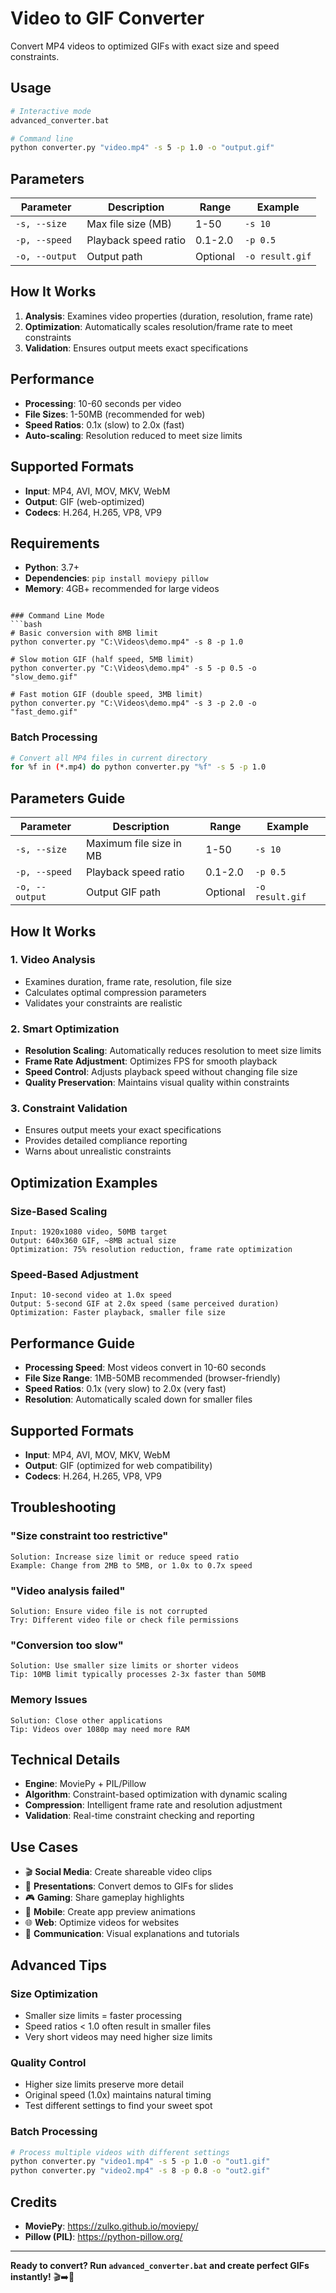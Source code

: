 # Video to GIF Converter

Convert MP4 videos to optimized GIFs with exact size and speed constraints.

## Usage

```bash
# Interactive mode
advanced_converter.bat

# Command line
python converter.py "video.mp4" -s 5 -p 1.0 -o "output.gif"
```

## Parameters

| Parameter      | Description          | Range    | Example         |
| -------------- | -------------------- | -------- | --------------- |
| `-s, --size`   | Max file size (MB)   | 1-50     | `-s 10`         |
| `-p, --speed`  | Playback speed ratio | 0.1-2.0  | `-p 0.5`        |
| `-o, --output` | Output path          | Optional | `-o result.gif` |

## How It Works

1. **Analysis**: Examines video properties (duration, resolution, frame rate)
2. **Optimization**: Automatically scales resolution/frame rate to meet constraints
3. **Validation**: Ensures output meets exact specifications

## Performance

- **Processing**: 10-60 seconds per video
- **File Sizes**: 1-50MB (recommended for web)
- **Speed Ratios**: 0.1x (slow) to 2.0x (fast)
- **Auto-scaling**: Resolution reduced to meet size limits

## Supported Formats

- **Input**: MP4, AVI, MOV, MKV, WebM
- **Output**: GIF (web-optimized)
- **Codecs**: H.264, H.265, VP8, VP9

## Requirements

- **Python**: 3.7+
- **Dependencies**: `pip install moviepy pillow`
- **Memory**: 4GB+ recommended for large videos
```

### Command Line Mode
```bash
# Basic conversion with 8MB limit
python converter.py "C:\Videos\demo.mp4" -s 8 -p 1.0

# Slow motion GIF (half speed, 5MB limit)
python converter.py "C:\Videos\demo.mp4" -s 5 -p 0.5 -o "slow_demo.gif"

# Fast motion GIF (double speed, 3MB limit)
python converter.py "C:\Videos\demo.mp4" -s 3 -p 2.0 -o "fast_demo.gif"
```

### Batch Processing
```bash
# Convert all MP4 files in current directory
for %f in (*.mp4) do python converter.py "%f" -s 5 -p 1.0
```

## Parameters Guide

| Parameter      | Description             | Range    | Example         |
| -------------- | ----------------------- | -------- | --------------- |
| `-s, --size`   | Maximum file size in MB | 1-50     | `-s 10`         |
| `-p, --speed`  | Playback speed ratio    | 0.1-2.0  | `-p 0.5`        |
| `-o, --output` | Output GIF path         | Optional | `-o result.gif` |

## How It Works

### 1. Video Analysis
- Examines duration, frame rate, resolution, file size
- Calculates optimal compression parameters
- Validates your constraints are realistic

### 2. Smart Optimization
- **Resolution Scaling**: Automatically reduces resolution to meet size limits
- **Frame Rate Adjustment**: Optimizes FPS for smooth playback
- **Speed Control**: Adjusts playback speed without changing file size
- **Quality Preservation**: Maintains visual quality within constraints

### 3. Constraint Validation
- Ensures output meets your exact specifications
- Provides detailed compliance reporting
- Warns about unrealistic constraints

## Optimization Examples

### Size-Based Scaling
```
Input: 1920x1080 video, 50MB target
Output: 640x360 GIF, ~8MB actual size
Optimization: 75% resolution reduction, frame rate optimization
```

### Speed-Based Adjustment
```
Input: 10-second video at 1.0x speed
Output: 5-second GIF at 2.0x speed (same perceived duration)
Optimization: Faster playback, smaller file size
```

## Performance Guide

- **Processing Speed**: Most videos convert in 10-60 seconds
- **File Size Range**: 1MB-50MB recommended (browser-friendly)
- **Speed Ratios**: 0.1x (very slow) to 2.0x (very fast)
- **Resolution**: Automatically scaled down for smaller files

## Supported Formats

- **Input**: MP4, AVI, MOV, MKV, WebM
- **Output**: GIF (optimized for web compatibility)
- **Codecs**: H.264, H.265, VP8, VP9

## Troubleshooting

### "Size constraint too restrictive"
```
Solution: Increase size limit or reduce speed ratio
Example: Change from 2MB to 5MB, or 1.0x to 0.7x speed
```

### "Video analysis failed"
```
Solution: Ensure video file is not corrupted
Try: Different video file or check file permissions
```

### "Conversion too slow"
```
Solution: Use smaller size limits or shorter videos
Tip: 10MB limit typically processes 2-3x faster than 50MB
```

### Memory Issues
```
Solution: Close other applications
Tip: Videos over 1080p may need more RAM
```

## Technical Details

- **Engine**: MoviePy + PIL/Pillow
- **Algorithm**: Constraint-based optimization with dynamic scaling
- **Compression**: Intelligent frame rate and resolution adjustment
- **Validation**: Real-time constraint checking and reporting

## Use Cases

- 🎬 **Social Media**: Create shareable video clips
- 💼 **Presentations**: Convert demos to GIFs for slides
- 🎮 **Gaming**: Share gameplay highlights
- 📱 **Mobile**: Create app preview animations
- 🌐 **Web**: Optimize videos for websites
- 💬 **Communication**: Visual explanations and tutorials

## Advanced Tips

### Size Optimization
- Smaller size limits = faster processing
- Speed ratios < 1.0 often result in smaller files
- Very short videos may need higher size limits

### Quality Control
- Higher size limits preserve more detail
- Original speed (1.0x) maintains natural timing
- Test different settings to find your sweet spot

### Batch Processing
```bash
# Process multiple videos with different settings
python converter.py "video1.mp4" -s 5 -p 1.0 -o "out1.gif"
python converter.py "video2.mp4" -s 8 -p 0.8 -o "out2.gif"
```

## Credits

- **MoviePy**: https://zulko.github.io/moviepy/
- **Pillow (PIL)**: https://python-pillow.org/

---

**Ready to convert? Run `advanced_converter.bat` and create perfect GIFs instantly!** 🎬➡️🎨
